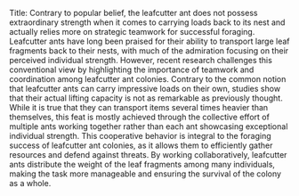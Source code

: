 Title: Contrary to popular belief, the leafcutter ant does not possess extraordinary strength when it comes to carrying loads back to its nest and actually relies more on strategic teamwork for successful foraging.
Leafcutter ants have long been praised for their ability to transport large leaf fragments back to their nests, with much of the admiration focusing on their perceived individual strength. However, recent research challenges this conventional view by highlighting the importance of teamwork and coordination among leafcutter ant colonies. Contrary to the common notion that leafcutter ants can carry impressive loads on their own, studies show that their actual lifting capacity is not as remarkable as previously thought. While it is true that they can transport items several times heavier than themselves, this feat is mostly achieved through the collective effort of multiple ants working together rather than each ant showcasing exceptional individual strength. This cooperative behavior is integral to the foraging success of leafcutter ant colonies, as it allows them to efficiently gather resources and defend against threats. By working collaboratively, leafcutter ants distribute the weight of the leaf fragments among many individuals, making the task more manageable and ensuring the survival of the colony as a whole.